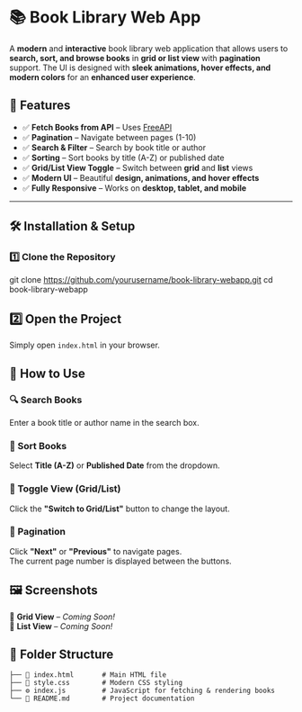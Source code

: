 # 📚 Book Library Web App

A **modern** and **interactive** book library web application that allows users to **search, sort, and browse books** in **grid or list view** with **pagination** support. The UI is designed with **sleek animations, hover effects, and modern colors** for an **enhanced user experience**.

## 🚀 Features

- ✅ **Fetch Books from API** – Uses [FreeAPI](https://api.freeapi.app/api/v1/public/books)
- ✅ **Pagination** – Navigate between pages (1-10)
- ✅ **Search & Filter** – Search by book title or author
- ✅ **Sorting** – Sort books by title (A-Z) or published date
- ✅ **Grid/List View Toggle** – Switch between **grid** and **list** views
- ✅ **Modern UI** – Beautiful **design, animations, and hover effects**
- ✅ **Fully Responsive** – Works on **desktop, tablet, and mobile**

---

## 🛠 Installation & Setup

### 1️⃣ Clone the Repository

<!-- ```sh -->

git clone https://github.com/yourusername/book-library-webapp.git
cd book-library-webapp

## 2️⃣ Open the Project

Simply open `index.html` in your browser.

## 🎯 How to Use

### 🔍 Search Books

Enter a book title or author name in the search box.

### 🔄 Sort Books

Select **Title (A-Z)** or **Published Date** from the dropdown.

### 🔘 Toggle View (Grid/List)

Click the **"Switch to Grid/List"** button to change the layout.

### 📖 Pagination

Click **"Next"** or **"Previous"** to navigate pages.  
The current page number is displayed between the buttons.

## 🖼 Screenshots

📌 **Grid View** – _Coming Soon!_  
📌 **List View** – _Coming Soon!_

## 📂 Folder Structure

```bash📂 book-library-webapp
├── 📄 index.html       # Main HTML file
├── 🎨 style.css        # Modern CSS styling
├── ⚙️ index.js         # JavaScript for fetching & rendering books
└── 📄 README.md        # Project documentation

```
